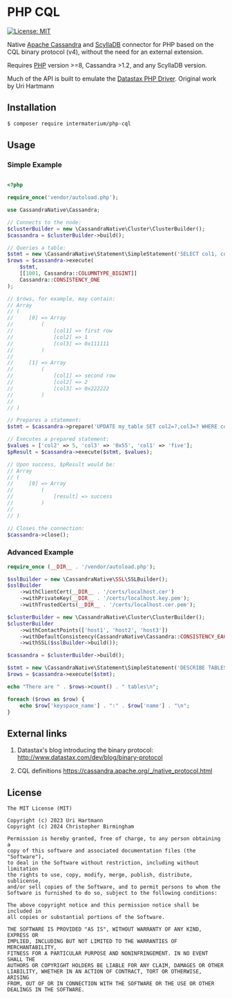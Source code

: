 # PHP CQL

[![License: MIT](https://img.shields.io/badge/License-MIT-yellow.svg)](https://opensource.org/licenses/MIT)

Native [Apache Cassandra](https://cassandra.apache.org) and [ScyllaDB](https://www.scylladb.com) connector for PHP based on the CQL binary protocol (v4),
without the need for an external extension.

Requires [PHP](https://www.php.net/) version >=8, Cassandra >1.2, and any ScyllaDB version.

Much of the API is built to emulate the [Datastax PHP Driver](https://docs.datastax.com/en/developer/php-driver/1.3/index.html). Original work by Uri Hartmann

## Installation

```bash
$ composer require intermaterium/php-cql
```

## Usage

### Simple Example

```php

<?php

require_once('vendor/autoload.php');

use CassandraNative\Cassandra;

// Connects to the node:
$clusterBuilder = new \CassandraNative\Cluster\ClusterBuilder();
$cassandra = $clusterBuilder->build();

// Queries a table:
$stmt = new \CassandraNative\Statement\SimpleStatement('SELECT col1, col2, col3 FROM my_table WHERE id=?')
$rows = $cassandra->execute(
    $stmt,
    [[1001, Cassandra::COLUMNTYPE_BIGINT]]
    Cassandra::CONSISTENCY_ONE
);

// $rows, for example, may contain:
// Array
// (
//     [0] => Array
//         (
//             [col1] => first row
//             [col2] => 1
//             [col3] => 0x111111
//         )
//
//     [1] => Array
//         (
//             [col1] => second row
//             [col2] => 2
//             [col3] => 0x222222
//         )
//
// )

// Prepares a statement:
$stmt = $cassandra->prepare('UPDATE my_table SET col2=?,col3=? WHERE col1=?');

// Executes a prepared statement:
$values = ['col2' => 5, 'col3' => '0x55', 'col1' => 'five'];
$pResult = $cassandra->execute($stmt, $values);

// Upon success, $pResult would be:
// Array
// (
//     [0] => Array
//         (
//             [result] => success
//         )
//
// )

// Closes the connection:
$cassandra->close();
```

### Advanced Example

```php
require_once (__DIR__ . '/vendor/autoload.php');

$sslBuilder = new \CassandraNative\SSL\SSLBuilder();
$sslBuilder
    ->withClientCert(__DIR__ . '/certs/localhost.cer')
    ->withPrivateKey(__DIR__ . '/certs/localhost.key.pem');
    ->withTrustedCerts(__DIR__ . '/certs/localhost.cer.pem');

$clusterBuilder = new \CassandraNative\Cluster\ClusterBuilder();
$clusterBuilder
    ->withContactPoints(['host1', 'host2', 'host3'])
    ->withDefaultConsistency(CassandraNative\Cassandra::CONSISTENCY_EACH_QUORUM)
    ->withSSL($sslBuilder->build());

$cassandra = $clusterBuilder->build();

$stmt = new \CassandraNative\Statement\SimpleStatement('DESCRIBE TABLES');
$rows = $cassandra->execute($stmt);

echo "There are " . $rows->count() . " tables\n";

foreach ($rows as $row) {
    echo $row['keyspace_name'] . ":" . $row['name'] . "\n";
}
```

## External links

1. Datastax's blog introducing the binary protocol:
http://www.datastax.com/dev/blog/binary-protocol

2. CQL definitions
https://cassandra.apache.org/_/native_protocol.html


## License

    The MIT License (MIT)

    Copyright (c) 2023 Uri Hartmann
    Copyright (c) 2024 Christopher Birmingham

    Permission is hereby granted, free of charge, to any person obtaining a
    copy of this software and associated documentation files (the "Software"),
    to deal in the Software without restriction, including without limitation
    the rights to use, copy, modify, merge, publish, distribute, sublicense,
    and/or sell copies of the Software, and to permit persons to whom the
    Software is furnished to do so, subject to the following conditions:

    The above copyright notice and this permission notice shall be included in
    all copies or substantial portions of the Software.

    THE SOFTWARE IS PROVIDED "AS IS", WITHOUT WARRANTY OF ANY KIND, EXPRESS OR
    IMPLIED, INCLUDING BUT NOT LIMITED TO THE WARRANTIES OF MERCHANTABILITY,
    FITNESS FOR A PARTICULAR PURPOSE AND NONINFRINGEMENT. IN NO EVENT SHALL THE
    AUTHORS OR COPYRIGHT HOLDERS BE LIABLE FOR ANY CLAIM, DAMAGES OR OTHER
    LIABILITY, WHETHER IN AN ACTION OF CONTRACT, TORT OR OTHERWISE, ARISING
    FROM, OUT OF OR IN CONNECTION WITH THE SOFTWARE OR THE USE OR OTHER
    DEALINGS IN THE SOFTWARE.
